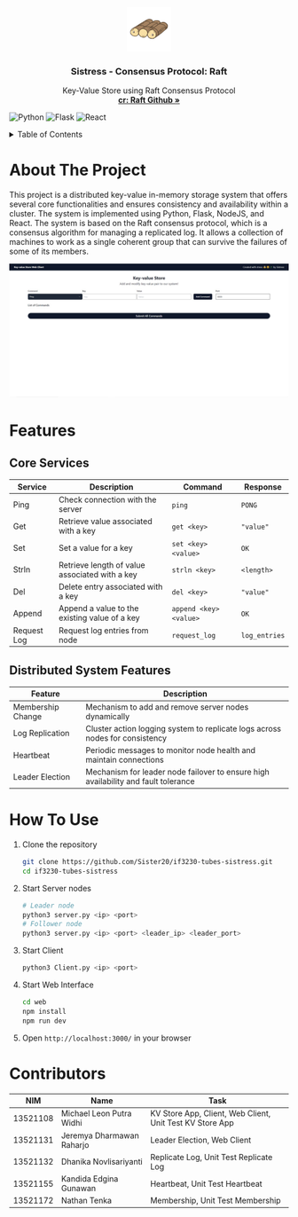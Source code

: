 
<br />
<div align="center">
  <a href="https://github.com/Sister20/if3230-tubes-sistress.git">
    <img src="screenshots/solo.svg" alt="Logo" width="80" height="80">
  </a>
  <h3 align="center">Sistress - Consensus Protocol: Raft</h3>

  <p align="center">
    Key-Value Store using Raft Consensus Protocol
    <br />
    <a href="https://github.com/raft"><strong>cr: Raft Github »</strong></a>
    <br />
  </p>
</div>

![Python](https://img.shields.io/badge/Python-3776AB?style=for-the-badge&logo=python&logoColor=white) ![Flask](https://img.shields.io/badge/Flask-000000?style=for-the-badge&logo=flask&logoColor=white) ![React](https://img.shields.io/badge/React-20232A?style=for-the-badge&logo=react&logoColor=61DAFB)

<!-- TABLE OF CONTENTS -->
<details>
  <summary>Table of Contents</summary>
  <ol>
    <li>
      <a href="#about-the-project">About The Project</a>
    </li>
    <li>
      <a href="#features">Features</a>
    </li>
    <li><a href="#how-to-use">How To Use</a></li>
    <li><a href="#contributors">Contributors</a></li>
  </ol>
</details>

# About The Project
This project is a distributed key-value in-memory storage system that offers several core functionalities and ensures consistency and availability within a cluster. The system is implemented using Python, Flask, NodeJS, and React. The system is based on the Raft consensus protocol, which is a consensus algorithm for managing a replicated log. It allows a collection of machines to work as a single coherent group that can survive the failures of some of its members.

![Application](screenshots/web.jpg)

# Features
## Core Services
| Service | Description | Command | Response |
| --- | --- | --- | --- |
| Ping | Check connection with the server | `ping` | `PONG` |
| Get | Retrieve value associated with a key | `get <key>` | `"value"` |
| Set | Set a value for a key | `set <key> <value>` | `OK` |
| Strln | Retrieve length of value associated with a key | `strln <key>` | `<length>` |
| Del | Delete entry associated with a key | `del <key>` | `"value"` |
| Append | Append a value to the existing value of a key | `append <key> <value>` | `OK` |
| Request Log | Request log entries from node | `request_log` | `log_entries` |

## Distributed System Features
| Feature | Description |
| --- | --- |
| Membership Change | Mechanism to add and remove server nodes dynamically |
| Log Replication | Cluster action logging system to replicate logs across nodes for consistency |
| Heartbeat | Periodic messages to monitor node health and maintain connections |
| Leader Election | Mechanism for leader node failover to ensure high availability and fault tolerance |

# How To Use
1. Clone the repository
   ```bash
   git clone https://github.com/Sister20/if3230-tubes-sistress.git
   cd if3230-tubes-sistress
   ```
2. Start Server nodes
   ```bash
   # Leader node
   python3 server.py <ip> <port>
   # Follower node
   python3 server.py <ip> <port> <leader_ip> <leader_port>
   ```
3. Start Client
   ```bash
   python3 Client.py <ip> <port>
   ```
4. Start Web Interface
   ```bash
   cd web
   npm install
   npm run dev
   ```
5. Open `http://localhost:3000/` in your browser

# Contributors
| NIM | Name | Task |
| --- | --- | --- |
| 13521108 | Michael Leon Putra Widhi | KV Store App, Client, Web Client, Unit Test KV Store App |
| 13521131 | Jeremya Dharmawan Raharjo | Leader Election, Web Client |
| 13521132 | Dhanika Novlisariyanti | Replicate Log, Unit Test Replicate Log |
| 13521155 | Kandida Edgina Gunawan | Heartbeat, Unit Test Heartbeat |
| 13521172 | Nathan Tenka | Membership, Unit Test Membership |
